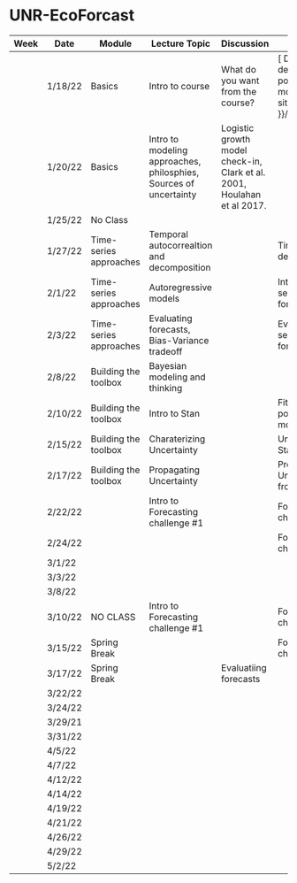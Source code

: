 # UNR-EcoForcast

|Week|Date   |Module                |Lecture Topic                                                    |Discussion                                                              |Lab                               |Reading                                 |
|----|-------|----------------------|-----------------------------------------------------------------|------------------------------------------------------------------------|----------------------------------|----------------------------------------|
|    |1/18/22|Basics                |Intro to course                                                  |What do you want from the course?                                       |[ Density-dependent population model]({{ site.baseurl }}/labs/intro2R)  |                                        |
|    |1/20/22|Basics                |Intro to modeling approaches, philosphies, Sources of uncertainty|Logistic growth model check-in, Clark et al. 2001, Houlahan et al 2017. |                                  |Clark et al. 2001, Houlahan et al 2017. |
|    |1/25/22|No Class              |                                                                 |                                                                        |                                  |                                        |
|    |1/27/22|Time-series approaches|Temporal autocorrealtion and decomposition                       |                                                                        |Time-series decomposition         |                                        |
|    |2/1/22 |Time-series approaches|Autoregressive models                                            |                                                                        |Intro to time series forecasting  |NEON working with time                  |
|    |2/3/22 |Time-series approaches|Evaluating forecasts, Bias-Variance tradeoff                     |                                                                        |Evaluating time series forecasts  |                                        |
|    |2/8/22 |Building the toolbox  |Bayesian modeling and thinking                                   |                                                                        |                                  |                                        |
|    |2/10/22|Building the toolbox  |Intro to Stan                                                    |                                                                        |Fitting DD population model       |                                        |
|    |2/15/22|Building the toolbox  |Charaterizing Uncertainty                                        |                                                                        |Understanding Stan output         |                                        |
|    |2/17/22|Building the toolbox  |Propagating Uncertainty                                          |                                                                        |Propagating Uncertainty from Stan |                                        |
|    |2/22/22|                      |Intro to Forecasting challenge #1                                |                                                                        |Forecasting challenge #1          |                                        |
|    |2/24/22|                      |                                                                 |                                                                        |Forecasting challenge #1          |                                        |
|    |3/1/22 |                      |                                                                 |                                                                        |                                  |                                        |
|    |3/3/22 |                      |                                                                 |                                                                        |                                  |                                        |
|    |3/8/22 |                      |                                                                 |                                                                        |                                  |                                        |
|    |3/10/22|NO CLASS              |Intro to Forecasting challenge #1                                |                                                                        |Forecasting challenge #1          |                                        |
|    |3/15/22|Spring Break          |                                                                 |                                                                        |Forecasting challenge #1          |                                        |
|    |3/17/22|Spring Break          |                                                                 |Evaluatiing forecasts                                                   |                                  |                                        |
|    |3/22/22|                      |                                                                 |                                                                        |                                  |                                        |
|    |3/24/22|                      |                                                                 |                                                                        |                                  |                                        |
|    |3/29/21|                      |                                                                 |                                                                        |                                  |                                        |
|    |3/31/22|                      |                                                                 |                                                                        |                                  |                                        |
|    |4/5/22 |                      |                                                                 |                                                                        |                                  |                                        |
|    |4/7/22 |                      |                                                                 |                                                                        |                                  |                                        |
|    |4/12/22|                      |                                                                 |                                                                        |                                  |                                        |
|    |4/14/22|                      |                                                                 |                                                                        |                                  |                                        |
|    |4/19/22|                      |                                                                 |                                                                        |                                  |                                        |
|    |4/21/22|                      |                                                                 |                                                                        |                                  |                                        |
|    |4/26/22|                      |                                                                 |                                                                        |                                  |                                        |
|    |4/29/22|                      |                                                                 |                                                                        |                                  |                                        |
|    |5/2/22 |                      |                                                                 |                                                                        |                                  |                                        |
